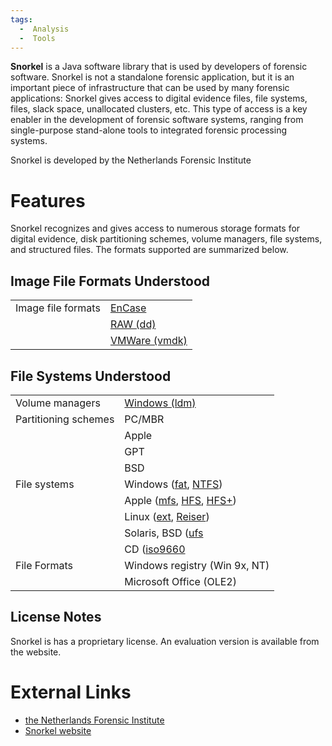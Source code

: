 ```yaml
---
tags:
  -  Analysis
  -  Tools 
---
```

**Snorkel** is a Java software library that is used by developers of
forensic software. Snorkel is not a standalone forensic application, but
it is an important piece of infrastructure that can be used by many
forensic applications: Snorkel gives access to digital evidence files,
file systems, files, slack space, unallocated clusters, etc. This type
of access is a key enabler in the development of forensic software
systems, ranging from single-purpose stand-alone tools to integrated
forensic processing systems.

Snorkel is developed by the Netherlands Forensic Institute

# Features

Snorkel recognizes and gives access to numerous storage formats for
digital evidence, disk partitioning schemes, volume managers, file
systems, and structured files. The formats supported are summarized
below.

## Image File Formats Understood

|                    |                                                               |
|--------------------|---------------------------------------------------------------|
| Image file formats | [EnCase](encase_image_file_format.md)                 |
|                    | [RAW (dd)](raw_image_format.md)                       |
|                    | [VMWare (vmdk)](vmware_virtual_disk_format_(vmdk).md) |

## File Systems Understood

|                      |                                                                               |
|----------------------|-------------------------------------------------------------------------------|
| Volume managers      | [Windows (ldm)](logical_disk_manager_(ldm).md)                        |
| Partitioning schemes | PC/MBR                                                                        |
|                      | Apple                                                                         |
|                      | GPT                                                                           |
|                      | BSD                                                                           |
| File systems         | Windows ([fat](fat.md), [NTFS](NTFS "wikilink"))                      |
|                      | Apple ([mfs](mfs.md), [HFS](HFS "wikilink"), [HFS+](HFS+ "wikilink")) |
|                      | Linux ([ext](ext3.md), [Reiser](Reiserfs "wikilink"))                 |
|                      | Solaris, BSD ([ufs](ufs.md)                                          |
|                      | CD ([iso9660](iso9660.md)                                    |
| File Formats         | Windows registry (Win 9x, NT)                                                 |
|                      | Microsoft Office (OLE2)                                                       |

## License Notes

Snorkel is has a proprietary license. An evaluation version is available
from the website.

# External Links

- [the Netherlands Forensic
  Institute](http://www.forensischinstituut.nl/)
- [Snorkel website](http://www.holmes.nl/NFIlabs/Snorkel)
